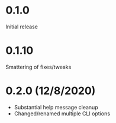 # 0.1.0
Initial release

# 0.1.10
Smattering of fixes/tweaks

# 0.2.0 (12/8/2020)
- Substantial help message cleanup
- Changed/renamed multiple CLI options